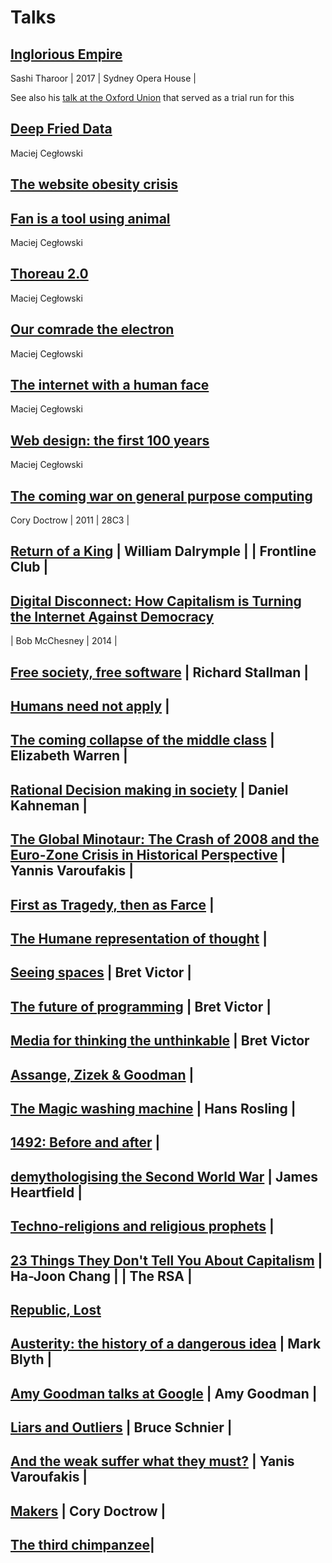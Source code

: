 # Talks



## [Inglorious Empire](https://www.youtube.com/watch?v=2SEPPnd3380) 


Sashi Tharoor | 2017 | Sydney Opera House |  


See also his [talk at the Oxford Union](https://www.youtube.com/watch?v=f7CW7S0zxv4) that served as a trial run for this 


## [Deep Fried Data](http://idlewords.com/talks/deep_fried_data.htm) 


Maciej Cegłowski

## [The website obesity crisis](http://idlewords.com/talks/website_obesity.htm)


## [Fan is a tool using animal](http://idlewords.com/talks/fan_is_a_tool_using_animal.htm)


Maciej Cegłowski 

## [Thoreau 2.0](http://idlewords.com/talks/thoreau_2.0.htm) 

Maciej Cegłowski

## [Our comrade the electron](http://idlewords.com/talks/our_comrade_the_electron.htm) 

Maciej Cegłowski 

## [The internet with a human face](http://idlewords.com/talks/internet_with_a_human_face.htm) 


Maciej Cegłowski 

## [Web design: the first 100 years](http://idlewords.com/talks/web_design_first_100_years.htm)

Maciej Cegłowski 


## [The coming war on general purpose computing](https://www.youtube.com/watch?v=HUEvRyemKSg) 

Cory Doctrow | 2011 | 28C3 | 


## [Return of a King](https://www.frontlineclub.com/insight-with-william-dalrymple-return-of-a-king/) | William Dalrymple |  | Frontline Club | 

## [Digital Disconnect: How Capitalism is Turning the Internet Against Democracy](https://www.youtube.com/watch?v=xGjHYt9i6j4) 

| Bob McChesney  | 2014 | 
## [Free society, free software](https://www.youtube.com/watch?v=Ag1AKIl_2GM) | Richard Stallman | 
## [Humans need not apply](https://www.youtube.com/watch?v=7Pq-S557XQU) | 
## [The coming collapse of the middle class](https://www.youtube.com/watch?v=akVL7QY0S8A) | Elizabeth Warren |
## [Rational Decision making in society](https://www.youtube.com/watch?v=8xv41Qr6B48) | Daniel Kahneman |
## [The Global Minotaur: The Crash of 2008 and the Euro-Zone Crisis in Historical Perspective](https://www.youtube.com/watch?v=iVxaTC7Qp44) | Yannis Varoufakis | 
## [First as Tragedy, then as Farce](https://www.youtube.com/watch?v=hpAMbpQ8J7g) | 
## [The Humane representation of thought](https://vimeo.com/115154289) | 
## [Seeing spaces](https://vimeo.com/97903574) | Bret Victor | 
## [The future of programming](https://vimeo.com/71278954) | Bret Victor | 
## [Media for thinking the unthinkable](https://vimeo.com/67076984) | Bret Victor 
## [Assange, Zizek & Goodman](https://www.youtube.com/watch?v=j1Xm08uTSDQ) | 
## [The Magic washing machine](https://www.youtube.com/watch?v=BZoKfap4g4w) | Hans Rosling | 
## [1492: Before and after](https://www.youtube.com/watch?v=LYjGRpVtP8M) |
## [demythologising the Second World War](https://www.youtube.com/watch?v=j0Is8h3GbMM) | James Heartfield  | 
## [Techno-religions and religious prophets](https://www.youtube.com/watch?v=g6BK5Q_Dblo) | 
## [23 Things They Don't Tell You About Capitalism](https://www.youtube.com/watch?v=whVf5tuVbus) | Ha-Joon Chang | | The RSA |
## [Republic, Lost](https://www.youtube.com/watch?v=Ik1AK56FtVc) 
## [Austerity: the history of a dangerous idea](https://www.youtube.com/watch?v=JQuHSQXxsjM) | Mark Blyth | 
## [Amy Goodman talks at Google](https://www.youtube.com/watch?v=_nNVsdSWMEI) | Amy Goodman | 
## [Liars and Outliers](https://www.youtube.com/watch?v=m3NJ-Ow2Lvg) | Bruce Schnier | 
## [And the weak suffer what they must?](https://www.youtube.com/watch?v=P2Zpkz7lK-s) | Yanis Varoufakis | 
## [Makers](https://www.youtube.com/watch?v=77qJ-ervy_A) | Cory Doctrow | 
## [The third chimpanzee](https://www.youtube.com/watch?v=i-TIvvI_bKw)| 

